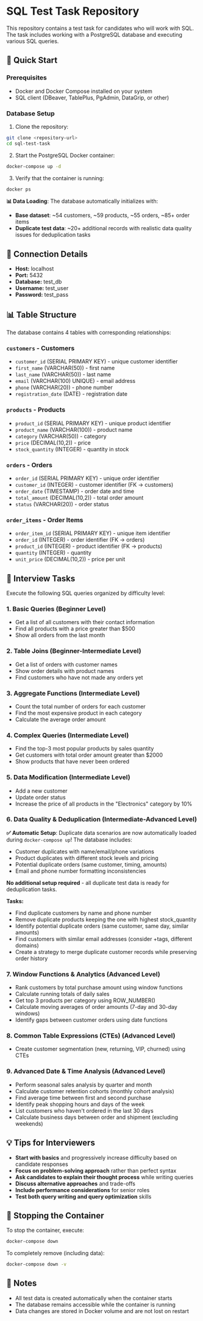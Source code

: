 # SQL Test Task Repository

This repository contains a test task for candidates who will work with SQL. The task includes working with a PostgreSQL database and executing various SQL queries.

## 🚀 Quick Start

### Prerequisites
- Docker and Docker Compose installed on your system
- SQL client (DBeaver, TablePlus, PgAdmin, DataGrip, or other)

### Database Setup

1. Clone the repository:
```bash
git clone <repository-url>
cd sql-test-task
```

2. Start the PostgreSQL Docker container:
```bash
docker-compose up -d
```

3. Verify that the container is running:
```bash
docker ps
```

**📊 Data Loading**: The database automatically initializes with:
- **Base dataset**: ~54 customers, ~59 products, ~55 orders, ~85+ order items
- **Duplicate test data**: ~20+ additional records with realistic data quality issues for deduplication tasks

## 🔌 Connection Details

- **Host:** localhost
- **Port:** 5432
- **Database:** test_db
- **Username:** test_user
- **Password:** test_pass

## 📊 Table Structure

The database contains 4 tables with corresponding relationships:

### `customers` - Customers
- `customer_id` (SERIAL PRIMARY KEY) - unique customer identifier
- `first_name` (VARCHAR(50)) - first name
- `last_name` (VARCHAR(50)) - last name  
- `email` (VARCHAR(100) UNIQUE) - email address
- `phone` (VARCHAR(20)) - phone number
- `registration_date` (DATE) - registration date

### `products` - Products
- `product_id` (SERIAL PRIMARY KEY) - unique product identifier
- `product_name` (VARCHAR(100)) - product name
- `category` (VARCHAR(50)) - category
- `price` (DECIMAL(10,2)) - price
- `stock_quantity` (INTEGER) - quantity in stock

### `orders` - Orders
- `order_id` (SERIAL PRIMARY KEY) - unique order identifier
- `customer_id` (INTEGER) - customer identifier (FK → customers)
- `order_date` (TIMESTAMP) - order date and time
- `total_amount` (DECIMAL(10,2)) - total order amount
- `status` (VARCHAR(20)) - order status

### `order_items` - Order Items
- `order_item_id` (SERIAL PRIMARY KEY) - unique item identifier
- `order_id` (INTEGER) - order identifier (FK → orders)
- `product_id` (INTEGER) - product identifier (FK → products)
- `quantity` (INTEGER) - quantity
- `unit_price` (DECIMAL(10,2)) - price per unit

## 🎯 Interview Tasks

Execute the following SQL queries organized by difficulty level:

### 1. Basic Queries (Beginner Level)
- Get a list of all customers with their contact information
- Find all products with a price greater than $500
- Show all orders from the last month

### 2. Table Joins (Beginner-Intermediate Level)
- Get a list of orders with customer names
- Show order details with product names
- Find customers who have not made any orders yet

### 3. Aggregate Functions (Intermediate Level)
- Count the total number of orders for each customer
- Find the most expensive product in each category
- Calculate the average order amount

### 4. Complex Queries (Intermediate Level)
- Find the top-3 most popular products by sales quantity
- Get customers with total order amount greater than $2000
- Show products that have never been ordered

### 5. Data Modification (Intermediate Level)
- Add a new customer
- Update order status
- Increase the price of all products in the "Electronics" category by 10%

### 6. Data Quality & Deduplication (Intermediate-Advanced Level)

**✅ Automatic Setup**: Duplicate data scenarios are now automatically loaded during `docker-compose up`! The database includes:
- Customer duplicates with name/email/phone variations
- Product duplicates with different stock levels and pricing
- Potential duplicate orders (same customer, timing, amounts)
- Email and phone number formatting inconsistencies

**No additional setup required** - all duplicate test data is ready for deduplication tasks.

**Tasks:**
- Find duplicate customers by name and phone number
- Remove duplicate products keeping the one with highest stock_quantity
- Identify potential duplicate orders (same customer, same day, similar amounts)
- Find customers with similar email addresses (consider +tags, different domains)
- Create a strategy to merge duplicate customer records while preserving order history

### 7. Window Functions & Analytics (Advanced Level)
- Rank customers by total purchase amount using window functions
- Calculate running totals of daily sales
- Get top 3 products per category using ROW_NUMBER()
- Calculate moving averages of order amounts (7-day and 30-day windows)
- Identify gaps between customer orders using date functions

### 8. Common Table Expressions (CTEs) (Advanced Level)
- Create customer segmentation (new, returning, VIP, churned) using CTEs

### 9. Advanced Date & Time Analysis (Advanced Level)
- Perform seasonal sales analysis by quarter and month
- Calculate customer retention cohorts (monthly cohort analysis)
- Find average time between first and second purchase
- Identify peak shopping hours and days of the week
- List customers who haven't ordered in the last 30 days
- Calculate business days between order and shipment (excluding weekends)

## 💡 Tips for Interviewers

- **Start with basics** and progressively increase difficulty based on candidate responses
- **Focus on problem-solving approach** rather than perfect syntax
- **Ask candidates to explain their thought process** while writing queries
- **Discuss alternative approaches** and trade-offs
- **Include performance considerations** for senior roles
- **Test both query writing and query optimization** skills

## 🛑 Stopping the Container

To stop the container, execute:
```bash
docker-compose down
```

To completely remove (including data):
```bash
docker-compose down -v
```

## 📝 Notes

- All test data is created automatically when the container starts
- The database remains accessible while the container is running
- Data changes are stored in Docker volume and are not lost on restart